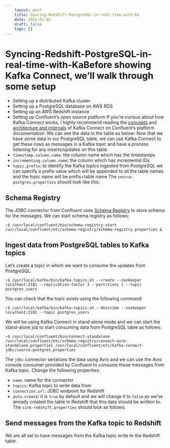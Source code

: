 ```yaml
---
 	layout: post
 	title: Syncing-Redshift-PostgreSQL-in-real-time-with-Ka
 	date: 2021-01-01
 	draft: false
 	tags: []
---
```


# Syncing-Redshift-PostgreSQL-in-real-time-with-KaBefore showing Kafka Connect, we’ll walk through some setup
- Setting up a distributed Kafka cluster
- Setting up a PostgreSQL database on AWS RDS
- Setting up an AWS Redshift instance
- Setting up Confluent’s open source platform
If you’re curious about how Kafka Connect works, I highly recommend reading the [concepts](http://docs.confluent.io/3.1.2/connect/concepts.html) and [architecture and internals](http://docs.confluent.io/3.1.2/connect/design.html) of Kafka Connect on Confluent’s platform documentation.
We can see the data in the table as below:
Now that we have some data in our PostgreSQL table, we can use Kafka Connect to get these rows as messages in a Kafka topic and have a process listening for any inserts/updates on this table.
- `timestamp.column.name`: the column name which has the timestamps
- `incrementing.column.name`: the column which has incremental IDs
- `topic.prefix`: to identify the Kafka topics ingested from PostgreSQL we can specify a prefix value which will be appended to all the table names and the topic name will be prefix+table name
The `source-postgres.properties` should look like this:
## Schema Registry
The JDBC connector from Confluent uses [Schema Registry](http://docs.confluent.io/3.1.2/schema-registry/docs/index.html) to store schema for the messages.
We can start schema registry as follows:
```
~$ /usr/local/confluent/bin/schema-registry-start /usr/local/confluent/etc/schema-registry/schema-registry.properties &
```
## Ingest data from PostgreSQL tables to Kafka topics
Let’s create a topic in which we want to consume the updates from PostgreSQL.
```
~$ /usr/local/kafka/bin/kafka-topics.sh --create --zookeeper localhost:2181 --replication-factor 3 --partitions 1 --topic postgres_users
```
You can check that the topic exists using the following command:
```
~$ /usr/local/kafka/bin/kafka-topics.sh --describe --zookeeper localhost:2181 --topic postgres_users
```
We will be using Kafka Connect in stand-alone mode and we can start the stand-alone job to start consuming data from PostgreSQL table as follows:
```
~$ /usr/local/confluent/bin/connect-standalone /usr/local/confluent/etc/schema-registry/connect-avro-standalone.properties /usr/local/confluent/etc/kafka-connect-jdbc/source-postgres.properties
```
The `jdbc` connector serializes the data using Avro and we can use the Avro console consumer provided by Confluent to consume these messages from Kafka topic.
Change the following properties:
- `name`: name for the connector
- `topics`: Kafka topic to write data from
- `connection.url`: JDBC endpoint for Redshift
- `auto.create`: it is `true` by default and we will change it to `false` as we’ve already created the table in Redshift that this data should be written to.
The `sink-redshift.properties` should look as follows:
## Send messages from the Kafka topic to Redshift
We are all set to have messages from the Kafka topic write to the Redshift table.
